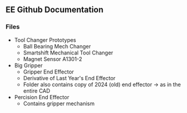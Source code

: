 ## EE Github Documentation

### Files

- Tool Changer Prototypes
    - Ball Bearing Mech Changer
    - Smartshift Mechanical Tool Changer
    - Magnet Sensor A1301-2
- Big Gripper
	- Gripper End Effector
	- Derivative of Last Year's End Effector
	- Folder also contains copy of 2024 (old) end effector -> as in the entire CAD
- Percision End Effector
	- Contains gripper mechanism
